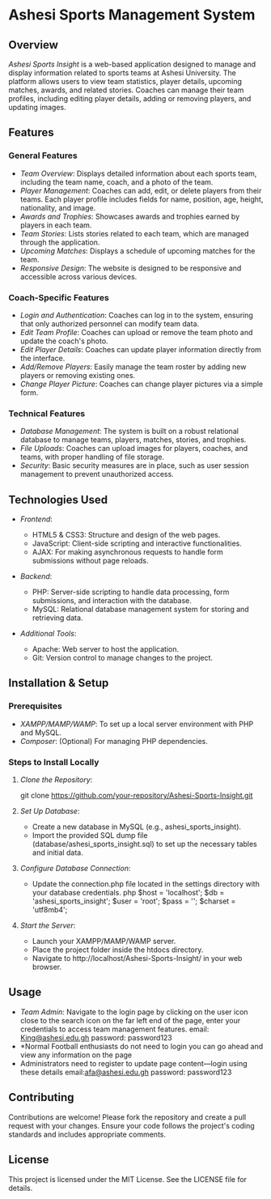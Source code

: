 
# Ashesi Sports Management System

## Overview

*Ashesi Sports Insight* is a web-based application designed to manage and display information related to sports teams at Ashesi University. The platform allows users to view team statistics, player details, upcoming matches, awards, and related stories. Coaches can manage their team profiles, including editing player details, adding or removing players, and updating images.

## Features

### General Features
- *Team Overview*: Displays detailed information about each sports team, including the team name, coach, and a photo of the team.
- *Player Management*: Coaches can add, edit, or delete players from their teams. Each player profile includes fields for name, position, age, height, nationality, and image.
- *Awards and Trophies*: Showcases awards and trophies earned by players in each team.
- *Team Stories*: Lists stories related to each team, which are managed through the application.
- *Upcoming Matches*: Displays a schedule of upcoming matches for the team.
- *Responsive Design*: The website is designed to be responsive and accessible across various devices.

### Coach-Specific Features
- *Login and Authentication*: Coaches can log in to the system, ensuring that only authorized personnel can modify team data.
- *Edit Team Profile*: Coaches can upload or remove the team photo and update the coach's photo.
- *Edit Player Details*: Coaches can update player information directly from the interface.
- *Add/Remove Players*: Easily manage the team roster by adding new players or removing existing ones.
- *Change Player Picture*: Coaches can change player pictures via a simple form.

### Technical Features
- *Database Management*: The system is built on a robust relational database to manage teams, players, matches, stories, and trophies.
- *File Uploads*: Coaches can upload images for players, coaches, and teams, with proper handling of file storage.
- *Security*: Basic security measures are in place, such as user session management to prevent unauthorized access.

## Technologies Used

- *Frontend*:
  - HTML5 & CSS3: Structure and design of the web pages.
  - JavaScript: Client-side scripting and interactive functionalities.
  - AJAX: For making asynchronous requests to handle form submissions without page reloads.
  
- *Backend*:
  - PHP: Server-side scripting to handle data processing, form submissions, and interaction with the database.
  - MySQL: Relational database management system for storing and retrieving data.

- *Additional Tools*:
  - Apache: Web server to host the application.
  - Git: Version control to manage changes to the project.

## Installation & Setup

### Prerequisites
- *XAMPP/MAMP/WAMP*: To set up a local server environment with PHP and MySQL.
- *Composer*: (Optional) For managing PHP dependencies.

### Steps to Install Locally
1. *Clone the Repository*:
   
   git clone https://github.com/your-repository/Ashesi-Sports-Insight.git
   
2. *Set Up Database*:
   - Create a new database in MySQL (e.g., ashesi_sports_insight).
   - Import the provided SQL dump file (database/ashesi_sports_insight.sql) to set up the necessary tables and initial data.
   
3. *Configure Database Connection*:
   - Update the connection.php file located in the settings directory with your database credentials.
     php
     $host = 'localhost';
     $db = 'ashesi_sports_insight';
     $user = 'root';
     $pass = '';
     $charset = 'utf8mb4';
     
   
4. *Start the Server*:
   - Launch your XAMPP/MAMP/WAMP server.
   - Place the project folder inside the htdocs directory.
   - Navigate to http://localhost/Ashesi-Sports-Insight/ in your web browser.

## Usage

- *Team Admin*: Navigate to the login page by clicking on the user icon close to the search icon on the far left end of the page, enter your credentials to access team management features.  email: King@ashesi.edu.gh   password: password123
- *Normal Football enthusiasts do not need to login you can go ahead and view any information on the page
- Administrators need to register to update page content—login using these details email:afa@ashesi.edu.gh password: password123


## Contributing

Contributions are welcome! Please fork the repository and create a pull request with your changes. Ensure your code follows the project's coding standards and includes appropriate comments.

## License

This project is licensed under the MIT License. See the LICENSE file for details.

